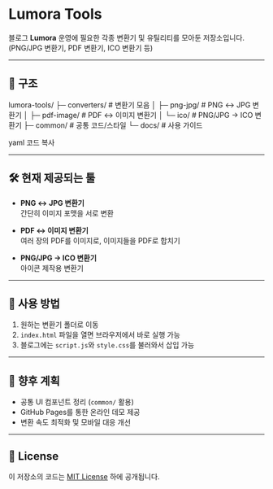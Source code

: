 # Lumora Tools

블로그 **Lumora** 운영에 필요한 각종 변환기 및 유틸리티를 모아둔 저장소입니다.  
(PNG/JPG 변환기, PDF 변환기, ICO 변환기 등)

---

## 📂 구조

lumora-tools/
├─ converters/ # 변환기 모음
│ ├─ png-jpg/ # PNG ↔ JPG 변환기
│ ├─ pdf-image/ # PDF ↔ 이미지 변환기
│ └─ ico/ # PNG/JPG → ICO 변환기
├─ common/ # 공통 코드/스타일
└─ docs/ # 사용 가이드

yaml
코드 복사

---

## 🛠️ 현재 제공되는 툴
- **PNG ↔ JPG 변환기**  
  간단히 이미지 포맷을 서로 변환  

- **PDF ↔ 이미지 변환기**  
  여러 장의 PDF를 이미지로, 이미지들을 PDF로 합치기  

- **PNG/JPG → ICO 변환기**  
  아이콘 제작용 변환기  

---

## 🚀 사용 방법
1. 원하는 변환기 폴더로 이동  
2. `index.html` 파일을 열면 브라우저에서 바로 실행 가능  
3. 블로그에는 `script.js`와 `style.css`를 불러와서 삽입 가능  

---

## 📌 향후 계획
- 공통 UI 컴포넌트 정리 (`common/` 활용)
- GitHub Pages를 통한 온라인 데모 제공
- 변환 속도 최적화 및 모바일 대응 개선

---

## 📄 License
이 저장소의 코드는 [MIT License](LICENSE) 하에 공개됩니다.  

